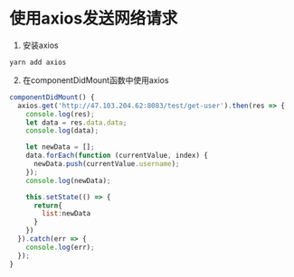 # 使用axios发送网络请求

1. 安装axios

```shell
yarn add axios
```

2. 在componentDidMount函数中使用axios

```javascript
componentDidMount() {
  axios.get('http://47.103.204.62:8083/test/get-user').then(res => {
    console.log(res);
    let data = res.data.data;
    console.log(data);

    let newData = [];
    data.forEach(function (currentValue, index) {
      newData.push(currentValue.username);
    });
    console.log(newData);

    this.setState(() => {
      return{
        list:newData
      }
    })
  }).catch(err => {
    console.log(err);
  });
}
```
